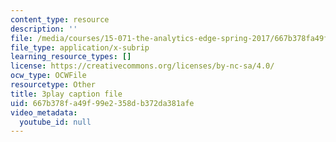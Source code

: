 ```yaml
---
content_type: resource
description: ''
file: /media/courses/15-071-the-analytics-edge-spring-2017/667b378fa49f99e2358db372da381afe_xyZEB6vkPb8.srt
file_type: application/x-subrip
learning_resource_types: []
license: https://creativecommons.org/licenses/by-nc-sa/4.0/
ocw_type: OCWFile
resourcetype: Other
title: 3play caption file
uid: 667b378f-a49f-99e2-358d-b372da381afe
video_metadata:
  youtube_id: null
---
```

